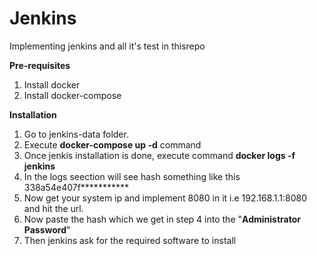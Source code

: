 # Jenkins
Implementing jenkins and all it's test in thisrepo


**Pre-requisites**
1. Install docker
2. Install docker-compose


**Installation**

1. Go to jenkins-data folder.
2. Execute **docker-compose up -d** command
3. Once jenkis installation is done, execute command **docker logs -f jenkins**
4. In the logs seection will see hash something like this 338a54e407f***********
5. Now get your system ip and implement 8080 in it i.e
    192.168.1.1:8080 and hit the url.
6. Now paste the hash which we get in step 4 into the "**Administrator Password**"
7. Then jenkins ask for the required software to install
